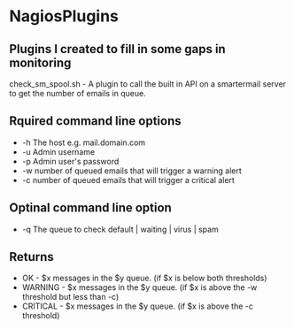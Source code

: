 # NagiosPlugins
## Plugins I created to fill in some gaps in monitoring

check_sm_spool.sh - A plugin to call the built in API on a smartermail server to get the number of emails in queue. 

## Rquired command line options
- -h The host e.g. mail.domain.com
- -u Admin username
- -p Admin user's password
- -w number of queued emails that will trigger a warning alert
- -c number of queued emails that will trigger a critical alert

## Optinal command line option
- -q The queue to check default | waiting | virus | spam

## Returns
- OK - $x messages in the $y queue. (if $x is below both thresholds)
- WARNING - $x messages in the $y queue. (if $x is above the -w threshold but less than -c)
- CRITICAL - $x messages in the $y queue. (if $x is above the -c threshold)
